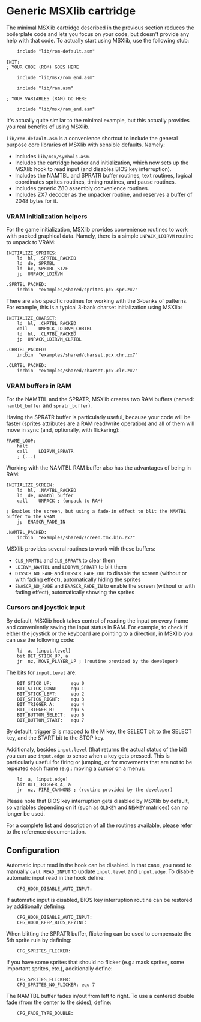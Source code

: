 # Generic MSXlib cartridge

The minimal MSXlib cartridge described in the previous section reduces the boilerplate code and lets you focus on your code, but doesn't provide any help with that code. To actually start using MSXlib, use the following stub:
```
	include "lib/rom-default.asm"

INIT:
; YOUR CODE (ROM) GOES HERE

	include	"lib/msx/rom_end.asm"

	include	"lib/ram.asm"

; YOUR VARIABLES (RAM) GO HERE

	include	"lib/msx/ram_end.asm"
```

It's actually quite similar to the minimal example, but this actually provides you real benefits of using MSXlib.

`lib/rom-default.asm` is a convenience shortcut to include the general purpose core libraries of MSXlib with sensible defaults. Namely:
* Includes `lib/msx/symbols.asm`.
* Includes the cartridge header and initialization, which now sets up the MSXlib hook to read input (and disables BIOS key interruption).
* Includes the NAMTBL and SPRATR buffer routines, text routines, logical coordinates sprites routines, timing routines, and pause routines.
* Includes generic Z80 assembly convenience routines.
* Includes ZX7 decoder as the unpacker routine, and reserves a buffer of 2048 bytes for it.


### VRAM initialization helpers

For the game initialization, MSXlib provides convenience routines to work with packed graphical data. Namely, there is a simple `UNPACK_LDIRVM` routine to unpack to VRAM:
```
INITIALIZE_SPRITES:
	ld	hl, .SPRTBL_PACKED
	ld	de, SPRTBL
	ld	bc, SPRTBL_SIZE
	jp	UNPACK_LDIRVM

.SPRTBL_PACKED:
	incbin	"examples/shared/sprites.pcx.spr.zx7"
```

There are also specific routines for working with the 3-banks of patterns. For example, this is a typical 3-bank charset initialization using MSXlib:
```
INITIALIZE_CHARSET:
	ld	hl, .CHRTBL_PACKED
	call	UNPACK_LDIRVM_CHRTBL
	ld	hl, .CLRTBL_PACKED
	jp	UNPACK_LDIRVM_CLRTBL

.CHRTBL_PACKED:
	incbin	"examples/shared/charset.pcx.chr.zx7"

.CLRTBL_PACKED:
	incbin	"examples/shared/charset.pcx.clr.zx7"
```


### VRAM buffers in RAM

For the NAMTBL and the SPRATR, MSXlib creates two RAM buffers (named: `namtbl_buffer` and `spratr_buffer`).

Having the SPRATR buffer is particularly useful, because your code will be faster (sprites attributes are a RAM read/write operation) and all of them will move in sync (and, optionally, with flickering):
```
FRAME_LOOP:
	halt
	call	LDIRVM_SPRATR
	; (...)
```

Working with the NAMTBL RAM buffer also has the advantages of being in RAM:
```
INITIALIZE_SCREEN:
	ld	hl, .NAMTBL_PACKED
	ld	de, namtbl_buffer
	call	UNPACK ; (unpack to RAM)

; Enables the screen, but using a fade-in effect to blit the NAMTBL buffer to the VRAM
	jp	ENASCR_FADE_IN

.NAMTBL_PACKED:
	incbin	"examples/shared/screen.tmx.bin.zx7"
```

MSXlib provides several routines to work with these buffers:
* `CLS_NAMTBL` and `CLS_SPRATR` to clear them
* `LDIRVM_NAMTBL` and `LDIRVM_SPRATR` to blit them
* `DISSCR_NO_FADE` and `DISSCR_FADE_OUT` to disable the screen (without or with fading effect), automatically hiding the sprites
* `ENASCR_NO_FADE` and `ENASCR_FADE_IN` to enable the screen (without or with fading effect), automatically showing the sprites


### Cursors and joystick input

By default, MSXlib hook takes control of reading the input on every frame and conveniently saving the input status in RAM.
For example, to check if either the joystick or the keyboard are pointing to a direction, in MSXlib you can use the following code:
```
	ld	a, [input.level]
	bit	BIT_STICK_UP, a
	jr	nz, MOVE_PLAYER_UP ; (routine provided by the developer)
```

The bits for `input.level` are:
```
	BIT_STICK_UP:		equ 0
	BIT_STICK_DOWN:		equ 1
	BIT_STICK_LEFT:		equ 2
	BIT_STICK_RIGHT:	equ 3
	BIT_TRIGGER_A:		equ 4
	BIT_TRIGGER_B:		equ 5
	BIT_BUTTON_SELECT:	equ 6
	BIT_BUTTON_START:	equ 7
```

By default, trigger B is mapped to the M key, the SELECT bit to the SELECT key, and the START bit to the STOP key.

Additionaly, besides `input.level` (that returns the actual status of the bit) you can use `input.edge` to sense when a key gets pressed. This is particularly useful for firing or jumping, or for movements that are not to be repeated each frame (e.g.: moving a cursor on a menu):
```
	ld	a, [input.edge]
	bit	BIT_TRIGGER_A, a
	jr	nz, FIRE_CANNONS ; (routine provided by the developer)
```

Please note that BIOS key interruption gets disabled by MSXlib by default, so variables depending on it (such as `OLDKEY` and `NEWKEY` matrices) can no longer be used.

For a complete list and description of all the routines available, please refer to the reference documentation.


## Configuration

Automatic input read in the hook can be disabled. In that case, you need to manually `call READ_INPUT` to update `input.level` and `input.edge`. To disable automatic input read in the hook define:
```
	CFG_HOOK_DISABLE_AUTO_INPUT:
```

If automatic input is disabled, BIOS key interruption routine can be restored by additionally defining:
```
	CFG_HOOK_DISABLE_AUTO_INPUT:
	CFG_HOOK_KEEP_BIOS_KEYINT:
```

When blitting the SPRATR buffer, flickering can be used to compensate the 5th sprite rule by defining:
```
	CFG_SPRITES_FLICKER:
```

If you have some sprites that should no flicker (e.g.: mask sprites, some important sprites, etc.), additionally define:
```
	CFG_SPRITES_FLICKER:
	CFG_SPRITES_NO_FLICKER:	equ 7
```

The NAMTBL buffer fades in/out from left to right. To use a centered double fade (from the center to the sides), define:
```
	CFG_FADE_TYPE_DOUBLE:
```
